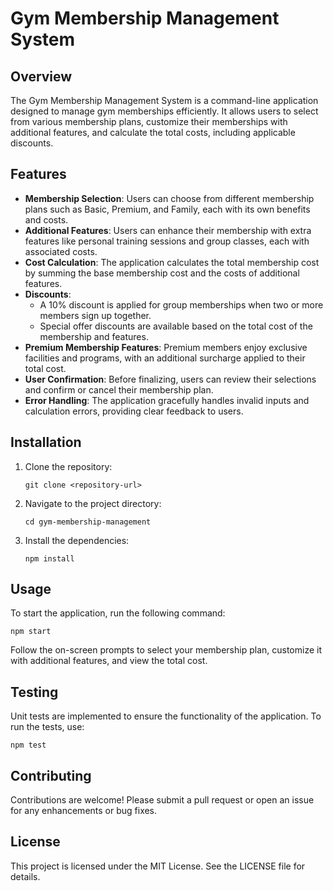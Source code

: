 # Gym Membership Management System

## Overview
The Gym Membership Management System is a command-line application designed to manage gym memberships efficiently. It allows users to select from various membership plans, customize their memberships with additional features, and calculate the total costs, including applicable discounts.

## Features
- **Membership Selection**: Users can choose from different membership plans such as Basic, Premium, and Family, each with its own benefits and costs.
- **Additional Features**: Users can enhance their membership with extra features like personal training sessions and group classes, each with associated costs.
- **Cost Calculation**: The application calculates the total membership cost by summing the base membership cost and the costs of additional features.
- **Discounts**: 
  - A 10% discount is applied for group memberships when two or more members sign up together.
  - Special offer discounts are available based on the total cost of the membership and features.
- **Premium Membership Features**: Premium members enjoy exclusive facilities and programs, with an additional surcharge applied to their total cost.
- **User Confirmation**: Before finalizing, users can review their selections and confirm or cancel their membership plan.
- **Error Handling**: The application gracefully handles invalid inputs and calculation errors, providing clear feedback to users.

## Installation
1. Clone the repository:
   ```
   git clone <repository-url>
   ```
2. Navigate to the project directory:
   ```
   cd gym-membership-management
   ```
3. Install the dependencies:
   ```
   npm install
   ```

## Usage
To start the application, run the following command:
```
npm start
```
Follow the on-screen prompts to select your membership plan, customize it with additional features, and view the total cost.

## Testing
Unit tests are implemented to ensure the functionality of the application. To run the tests, use:
```
npm test
```

## Contributing
Contributions are welcome! Please submit a pull request or open an issue for any enhancements or bug fixes.

## License
This project is licensed under the MIT License. See the LICENSE file for details.